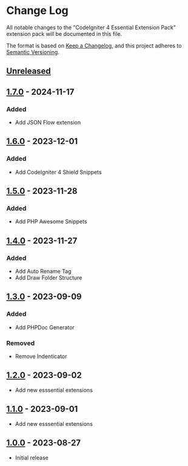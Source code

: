 # Change Log

All notable changes to the "CodeIgniter 4 Essential Extension Pack" extension pack will be documented in this file.

The format is based on [Keep a Changelog](https://keepachangelog.com/en/1.0.0/),
and this project adheres to [Semantic Versioning](https://semver.org/spec/v2.0.0.html).

## [Unreleased]

## [1.7.0] - 2024-11-17

### Added

- Add JSON Flow extension

## [1.6.0] - 2023-12-01

### Added

- Add CodeIgniter 4 Shield Snippets

## [1.5.0] - 2023-11-28

### Added

- Add PHP Awesome Snippets

## [1.4.0] - 2023-11-27

### Added

- Add Auto Rename Tag
- Add Draw Folder Structure

## [1.3.0] - 2023-09-09

### Added

- Add PHPDoc Generator

### Removed

- Remove Indenticator

## [1.2.0] - 2023-09-02

- Add new esssential extensions

## [1.1.0] - 2023-09-01

- Add new esssential extensions

## [1.0.0] - 2023-08-27

- Initial release

[unreleased]: https://github.com/ManuelGil/vscode-codeigniter4-pack/compare/v1.6.0...HEAD
[1.7.0]: https.//github.com/ManuelGil/vscode-codeigniter4-pack/compare/v1.6.0...v1.7.0
[1.6.0]: https://github.com/ManuelGil/vscode-codeigniter4-pack/compare/v1.5.0...v1.6.0
[1.5.0]: https://github.com/ManuelGil/vscode-codeigniter4-pack/compare/v1.4.0...v1.5.0
[1.4.0]: https://github.com/ManuelGil/vscode-codeigniter4-pack/compare/v1.3.0...v1.4.0
[1.3.0]: https://github.com/ManuelGil/vscode-codeigniter4-pack/compare/v1.2.0...v1.3.0
[1.2.0]: https://github.com/ManuelGil/vscode-codeigniter4-pack/compare/v1.1.0...v1.2.0
[1.1.0]: https://github.com/ManuelGil/vscode-codeigniter4-pack/compare/v1.0.0...v1.1.0
[1.0.0]: https://github.com/ManuelGil/vscode-codeigniter4-pack/releases/tag/v1.0.0
